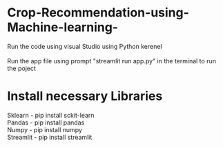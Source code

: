 # Crop-Recommendation-using-Machine-learning-
Run the code using visual Studio using Python kerenel <br/><br/>Run the app file using prompt "streamlit run app.py" in the terminal to run the poject <br/>
<h1>Install necessary Libraries</h1>Sklearn - pip install sckit-learn <br/>Pandas - pip install pandas <br/> Numpy - pip install numpy <br/>Streamlit - pip install streamlit
